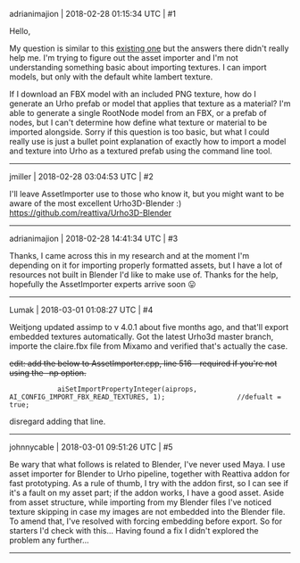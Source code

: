 adrianimajion | 2018-02-28 01:15:34 UTC | #1

Hello,

My question is similar to this [existing one](https://discourse.urho3d.io/t/how-to-import-models-with-texture-images/2744) but the answers there didn't really help me. I'm trying to figure out the asset importer and I'm not understanding something basic about importing textures. I can import models, but only with the default white lambert texture.

If I download an FBX model with an included PNG texture, how do I generate an Urho prefab or model that applies that texture as a material? I'm able to generate a single RootNode model from an FBX, or a prefab of nodes, but I can't determine how define what texture or material to be imported alongside. Sorry if this question is too basic, but what I could really use is just a bullet point explanation of exactly how to import a model and texture into Urho as a textured prefab using the command line tool.

-------------------------

jmiller | 2018-02-28 03:04:53 UTC | #2

I'll leave AssetImporter use to those who know it, but you might want to be aware of the most excellent Urho3D-Blender :)
https://github.com/reattiva/Urho3D-Blender

-------------------------

adrianimajion | 2018-02-28 14:41:34 UTC | #3

Thanks, I came across this in my research and at the moment I'm depending on it for importing properly formatted assets, but I have a lot of resources not built in Blender I'd like to make use of. Thanks for the help, hopefully the AssetImporter experts arrive soon :stuck_out_tongue:

-------------------------

Lumak | 2018-03-01 01:08:27 UTC | #4

Weitjong updated assimp to v 4.0.1 about five months ago, and that'll export embedded textures automatically. Got the latest Urho3d master branch, importe the claire.fbx file from Mixamo and verified that's actually the case.

~~edit: add the below to AssetImporter.cpp, line 516 - required if you're not using the -np option.~~
```
            aiSetImportPropertyInteger(aiprops, AI_CONFIG_IMPORT_FBX_READ_TEXTURES, 1);                  //defualt = true;
```
disregard adding that line.

-------------------------

johnnycable | 2018-03-01 09:51:26 UTC | #5

Be wary that what follows is related to Blender, I've never used Maya.
I use asset importer for Blender to Urho pipeline, together with Reattiva addon for fast prototyping.
As a rule of thumb, I try with the addon first, so I can see if it's a fault on my asset part; if the addon works, I have a good asset.
Aside from asset structure, while importing from my Blender files I've noticed texture skipping in case my images are not embedded into the Blender file. To amend that, I've resolved with forcing embedding before export. So for starters I'd check with this...
Having found a fix I didn't explored the problem any further...

-------------------------

